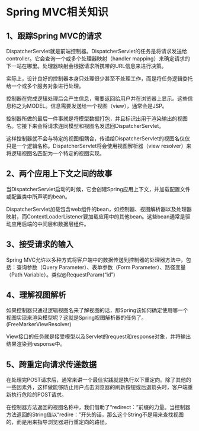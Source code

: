 # Spring MVC相关知识
## 1、跟踪Spring MVC的请求
DispatcherServlet就是前端控制器。DispatcherServlet的任务是将请求发送给controller。它会查询一个或多个处理器映射（handler mapping）来确定请求的下一站在哪里。处理器映射会根据请求所携带的URL信息来进行决策。

实际上，设计良好的控制器本身只处理很少甚至不处理工作，而是将任务逻辑委托给一个或多个服务对象进行处理。

控制器在完成逻辑处理后会产生信息，需要返回给用户并在浏览器上显示。这些信息称之为MODEL。信息需要发送给一个视图（view），通常会是JSP。

控制器所做的最后一件事就是将模型数据打包，并且标识出用于渲染输出的视图名。它接下来会将请求连同模型和视图名发送回DispatcherServlet。

这样控制器就不会与特定的视图相耦合，传递给DispatcherServlet的视图名仅仅只是一个逻辑名称。DispatcherServlet将会使用视图解析器（view resolver）来将逻辑视图名匹配为一个特定的视图实现。
## 2、两个应用上下文之间的故事
当DispatcherServlet启动的时候，它会创建Spring应用上下文，并加载配置文件或配置类中所声明的bean。

DispatcherServlet加载包含web组件的bean，如控制器、视图解析器以及处理器映射，而ContextLoaderListener要加载应用中的其他bean。这些bean通常是驱动应用后端的中间层和数据层组件。

## 3、接受请求的输入
Spring MVC允许以多种方式将客户端中的数据传送到控制器的处理器方法中，包括：查询参数（Query Parameter）、表单参数（Form Parameter）、路径变量（Path Variable）。类似@RequestParam(“id”)

## 4、理解视图解析
如果控制器只通过逻辑视图名来了解视图的话，那Spring该如何确定使用哪一个视图实现来渲染模型呢？这就是Spring视图解析器的任务了。(FreeMarkerViewResolver)

View接口的任务就是接受模型以及Servlet的request和response对象，并将输出结果渲染到response中。

## 5、跨重定向请求传递数据
在处理完POST请求后，通常来讲一个最佳实践就是执行以下重定向。除了其他的一些因素外，这样做能够防止用户点击浏览器的刷新按钮或后退箭头时，客户端重新执行危险的POST请求。

在控制器方法返回的视图名称中，我们借助了“redirect：”前缀的力量。当控制器方法返回的String值以“redire：”开头的话，那么这个String不是用来查找视图的，而是用来指导浏览器进行重定向的路径。
